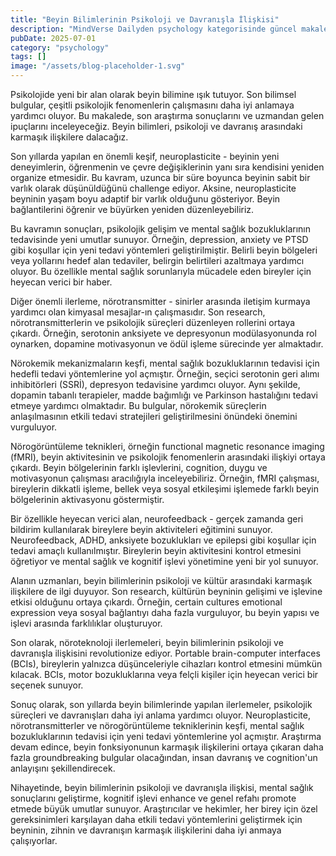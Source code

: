 ```yaml
---
title: "Beyin Bilimlerinin Psikoloji ve Davranışla İlişkisi"
description: "MindVerse Dailyden psychology kategorisinde güncel makale"
pubDate: 2025-07-01
category: "psychology"
tags: []
image: "/assets/blog-placeholder-1.svg"
---
```


Psikolojide yeni bir alan olarak beyin bilimine ışık tutuyor. Son bilimsel bulgular, çeşitli psikolojik fenomenlerin çalışmasını daha iyi anlamaya yardımcı oluyor. Bu makalede, son araştırma sonuçlarını ve uzmandan gelen ipuçlarını inceleyeceğiz. Beyin bilimleri, psikoloji ve davranış arasındaki karmaşık ilişkilere dalacağız.

Son yıllarda yapılan en önemli keşif, neuroplasticite - beyinin yeni deneyimlerin, öğrenmenin ve çevre değişiklerinin yanı sıra kendisini yeniden organize etmesidir. Bu kavram, uzunca bir süre boyunca beyinin sabit bir varlık olarak düşünüldüğünü challenge ediyor. Aksine, neuroplasticite beyninin yaşam boyu adaptif bir varlık olduğunu gösteriyor. Beyin bağlantilerini öğrenir ve büyürken yeniden düzenleyebiliriz.

Bu kavramın sonuçları, psikolojik gelişim ve mental sağlık bozukluklarının tedavisinde yeni umutlar sunuyor. Örneğin, depression, anxiety ve PTSD gibi koşullar için yeni tedavi yöntemleri geliştirilmiştir. Belirli beyin bölgeleri veya yollarını hedef alan tedaviler, belirgin belirtileri azaltmaya yardımcı oluyor. Bu özellikle mental sağlık sorunlarıyla mücadele eden bireyler için heyecan verici bir haber.

Diğer önemli ilerleme, nörotransmitter - sinirler arasında iletişim kurmaya yardımcı olan kimyasal mesajlar-ın çalışmasıdır. Son research, nörotransmitterlerin ve psikolojik süreçleri düzenleyen rollerini ortaya çıkardı. Örneğin, serotonin anksiyete ve depresyonun modülasyonunda rol oynarken, dopamine motivasyonun ve ödül işleme sürecinde yer almaktadır.

Nörokemik mekanizmaların keşfi, mental sağlık bozukluklarının tedavisi için hedefli tedavi yöntemlerine yol açmıştır. Örneğin, seçici serotonin geri alımı inhibitörleri (SSRİ), depresyon tedavisine yardımcı oluyor. Aynı şekilde, dopamin tabanlı terapieler, madde bağımlığı ve Parkinson hastalığını tedavi etmeye yardımcı olmaktadır. Bu bulgular, nörokemik süreçlerin anlaşılmasının etkili tedavi stratejileri geliştirilmesini önündeki önemini vurguluyor.

Nörogörüntüleme teknikleri, örneğin functional magnetic resonance imaging (fMRI), beyin aktivitesinin ve psikolojik fenomenlerin arasındaki ilişkiyi ortaya çıkardı. Beyin bölgelerinin farklı işlevlerini, cognition, duygu ve motivasyonun çalışması aracılığıyla inceleyebiliriz. Örneğin, fMRI çalışması, bireylerin dikkatli işleme, bellek veya sosyal etkileşimi işlemede farklı beyin bölgelerinin aktivasyonu göstermiştir.

Bir özellikle heyecan verici alan, neurofeedback - gerçek zamanda geri bildirim kullanılarak bireylere beyin aktiviteleri eğitimini sunuyor. Neurofeedback, ADHD, anksiyete bozuklukları ve epilepsi gibi koşullar için tedavi amaçlı kullanılmıştır. Bireylerin beyin aktivitesini kontrol etmesini öğretiyor ve mental sağlık ve kognitif işlevi yönetimine yeni bir yol sunuyor.

Alanın uzmanları, beyin bilimlerinin psikoloji ve kültür arasındaki karmaşık ilişkilere de ilgi duyuyor. Son research, kültürün beyninin gelişimi ve işlevine etkisi olduğunu ortaya çıkardı. Örneğin, certain cultures emotional expression veya sosyal bağlantıyı daha fazla vurguluyor, bu beyin yapısı ve işlevi arasında farklılıklar oluşturuyor.

Son olarak, nöroteknoloji ilerlemeleri, beyin bilimlerinin psikoloji ve davranışla ilişkisini revolutionize ediyor. Portable brain-computer interfaces (BCIs), bireylerin yalnızca düşünceleriyle cihazları kontrol etmesini mümkün kılacak. BCIs, motor bozukluklarına veya felçli kişiler için heyecan verici bir seçenek sunuyor.

Sonuç olarak, son yıllarda beyin bilimlerinde yapılan ilerlemeler, psikolojik süreçleri ve davranışları daha iyi anlama yardımcı oluyor. Neuroplasticite, nörotransmitterler ve nörogörüntüleme tekniklerinin keşfi, mental sağlık bozukluklarının tedavisi için yeni tedavi yöntemlerine yol açmıştır. Araştırma devam edince, beyin fonksiyonunun karmaşık ilişkilerini ortaya çıkaran daha fazla groundbreaking bulgular olacağından, insan davranış ve cognition'un anlayışını şekillendirecek.

Nihayetinde, beyin bilimlerinin psikoloji ve davranışla ilişkisi, mental sağlık sonuçlarını geliştirme, kognitif işlevi enhance ve genel refahı promote etmede büyük umutlar sunuyor. Araştırıcılar ve hekimler, her birey için özel gereksinimleri karşılayan daha etkili tedavi yöntemlerini geliştirmek için beyninin, zihnin ve davranışın karmaşık ilişkilerini daha iyi anmaya çalışıyorlar.